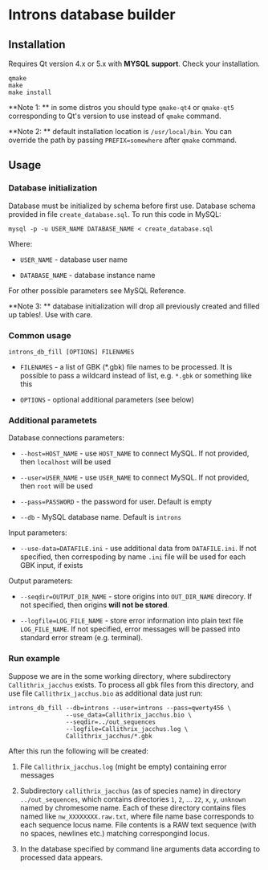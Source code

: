 # Introns database builder

## Installation

Requires Qt version 4.x or 5.x with **MYSQL support**. Check your installation.

```
qmake
make
make install
```

**Note 1: ** in some distros you should type `qmake-qt4` or `qmake-qt5`
corresponding to Qt's version to use instead of `qmake` command.

**Note 2: ** default installation location is `/usr/local/bin`. You can
override the path by passing `PREFIX=somewhere` after `qmake` command.

## Usage

### Database initialization

Database must be initialized by schema before first use. Database schema
provided in file `create_database.sql`. To run this code in MySQL:

```
mysql -p -u USER_NAME DATABASE_NAME < create_database.sql
```

Where:

 * `USER_NAME` - database user name
 
 * `DATABASE_NAME` - database instance name
 

For other possible parameters see MySQL Reference.

**Note 3: ** database initialization will drop all previously created and
filled up tables!. Use with care.


### Common usage

```
introns_db_fill [OPTIONS] FILENAMES
```

 * `FILENAMES` - a list of GBK (&#42;.gbk) file names to
 be processed. It is possible to pass a wildcard instead of list, e.g.
 `*.gbk` or something like this

 * `OPTIONS` - optional additional parameters (see below)

### Additional parametets

Database connections parameters:

 * `--host=HOST_NAME` - use `HOST_NAME` to connect MySQL. If not provided,
 then `localhost` will be used

 * `--user=USER_NAME` - use `USER_NAME` to connect MySQL. If not provided,
 then `root` will be used

 * `--pass=PASSWORD` - the password for user. Default is empty

 * `--db` - MySQL database name. Default is `introns`

Input parameters:
 * `--use-data=DATAFILE.ini` - use additional data from `DATAFILE.ini`. If
 not specified, then correspoding by name `.ini` file will be used for each
 GBK input, if exists

Output parameters:
 * `--seqdir=OUTPUT_DIR_NAME` - store origins into `OUT_DIR_NAME` direcory.
 If not specified, then origins **will not be stored**. 

 * `--logfile=LOG_FILE_NAME` - store error information into plain text file
 `LOG_FILE_NAME`. If not specified, error messages will be passed into standard
 error stream (e.g. terminal).


### Run example

Suppose we are in the some working directory, where subdirectory `Callithrix_jacchus` 
exists. To process all gbk files from this directory, and use file `Callithrix_jacchus.bio`
as additional data just run:

```
introns_db_fill --db=introns --user=introns --pass=qwerty456 \
                --use_data=Callithrix_jacchus.bio \
                --seqdir=../out_sequences 
                --logfile=Callithrix_jacchus.log \
                Callithrix_jacchus/*.gbk
```

After this run the following will be created:

 1. File `Callithrix_jacchus.log` (might be empty) containing error messages
 
 2. Subdirectory `callithrix_jacchus` (as of species name) in directory 
 `../out_sequences`, which contains directories `1`, `2`, ... `22`, 
 `x`, `y`, `unknown` named by chromesome name. Each of these directory contains
 files named like `nw_XXXXXXXX.raw.txt`, where file name base corresponds to 
 each sequence locus name. File contents is a RAW text sequence (with no spaces,
 newlines etc.) matching correspongind locus.
 
 3. In the database specified by command line arguments data according to 
 processed data appears.